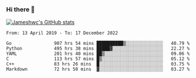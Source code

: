 ### Hi there 👋

[![Jameshwc's GitHub stats](https://github-readme-stats.vercel.app/api?username=jameshwc)](https://github.com/anuraghazra/github-readme-stats)

<!--START_SECTION:waka-->

```text
From: 13 April 2019 - To: 17 December 2022

Go                907 hrs 54 mins ██████████▒░░░░░░░░░░░░░░   40.79 %
Python            495 hrs 38 mins █████▓░░░░░░░░░░░░░░░░░░░   22.27 %
YAML              201 hrs 40 mins ██▒░░░░░░░░░░░░░░░░░░░░░░   09.06 %
C                 113 hrs 57 mins █▒░░░░░░░░░░░░░░░░░░░░░░░   05.12 %
C++               83 hrs 26 mins  █░░░░░░░░░░░░░░░░░░░░░░░░   03.75 %
Markdown          72 hrs 50 mins  ▓░░░░░░░░░░░░░░░░░░░░░░░░   03.27 %
```

<!--END_SECTION:waka-->